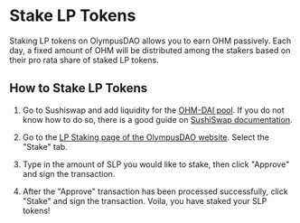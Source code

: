 # Stake LP Tokens

Staking LP tokens on OlympusDAO allows you to earn OHM passively. Each day, a fixed amount of OHM will be distributed among the stakers based on their pro rata share of staked LP tokens.

## How to Stake LP Tokens

1. Go to Sushiswap and add liquidity for the [OHM-DAI pool](https://app.sushi.com/add/0x6B175474E89094C44Da98b954EedeAC495271d0F/0x383518188C0C6d7730D91b2c03a03C837814a899). If you do not know how to do so, there is a good guide on [SushiSwap documentation](https://help.sushidocs.com/guides/how-to-add-tokens-to-sushiswap-exchange-as-an-lp).

2. Go to the [LP Staking page of the OlympusDAO website](https://olympusdao.finance/#/lpstake). Select the "Stake" tab.

3. Type in the amount of SLP you would like to stake, then click "Approve" and sign the transaction.

4. After the "Approve" transaction has been processed successfully, click "Stake" and sign the transaction. Voila, you have staked your SLP tokens!
